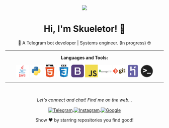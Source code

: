 <div align="center">
<img src="https://i.imgur.com/8MupZHY.gif" width="400px" />
<br>
  
# Hi, I'm Skueletor! 👋
  
:robot: A Telegram bot developer | Systems engineer. (In progress) 🤓
  
  ***

**Languages and Tools:**

<p align="center">

  <div align="center">
  
  <code><img height="40" src="https://raw.githubusercontent.com/devicons/devicon/master/icons/java/java-original-wordmark.svg"></code> <code><img height="40" src="https://raw.githubusercontent.com/github/explore/80688e429a7d4ef2fca1e82350fe8e3517d3494d/topics/python/python.png"></code> <code><img height="40" src="https://raw.githubusercontent.com/github/explore/80688e429a7d4ef2fca1e82350fe8e3517d3494d/topics/html/html.png"></code> <code><img height="40" src="https://raw.githubusercontent.com/github/explore/80688e429a7d4ef2fca1e82350fe8e3517d3494d/topics/css/css.png"></code> <code><img height="40" src="https://raw.githubusercontent.com/github/explore/80688e429a7d4ef2fca1e82350fe8e3517d3494d/topics/bootstrap/bootstrap.png"></code> <code><img height="40" src="https://raw.githubusercontent.com/github/explore/80688e429a7d4ef2fca1e82350fe8e3517d3494d/topics/javascript/javascript.png"></code> <code><img height="40" src="https://raw.githubusercontent.com/github/explore/80688e429a7d4ef2fca1e82350fe8e3517d3494d/topics/mongodb/mongodb.png"></code> <code><img height="40" src="https://raw.githubusercontent.com/github/explore/80688e429a7d4ef2fca1e82350fe8e3517d3494d/topics/git/git.png"></code> <code><img height="40" src="https://raw.githubusercontent.com/devicons/devicon/master/icons/heroku/heroku-plain.svg"></code> <code><img height="40" src="https://raw.githubusercontent.com/github/explore/80688e429a7d4ef2fca1e82350fe8e3517d3494d/topics/terminal/terminal.png"></code>

  </div>
  </p>

---

<p align="center">
<br/>
  
<i>Let's connect and chat! Find me on the web...</i>
<br />
  
<a href="https://t.me/DKzippO">
  <img align="center" alt="Telegram" width="44px" src="https://cdn.jsdelivr.net/npm/simple-icons@v3/icons/telegram.svg" />
</a>
<a href="https://www.instagram.com/skueletor/">
  <img align="center" alt="Instagram" width="44px" src="https://cdn.jsdelivr.net/npm/simple-icons@v3/icons/instagram.svg" />
</a>
<a href="https://proandroidoficial.com/">
  <img align="center" alt="Google" width="44px" src="https://cdn.jsdelivr.net/npm/simple-icons@3.13.0/icons/google.svg" />
</a>
  
  
  <p align="center">
    Show ❤️ by starring repositories you find good! 
    <br />
  </p>
</p>
